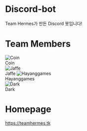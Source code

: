 # Discord-bot
  Team Hermes가 만든 Discord 봇입니다!
  
# Team Members
![Coin][Coin]  
Coin  
![Jaffe][Jaffe]  
Jaffe 
![Hayanggames][Hayanggames]   
Hayanggames  
![Dark][Dark]  
Dark  

# Homepage
<https://teamhermes.tk>

[Coin]: https://avatars1.githubusercontent.com/u/47521176
[Jaffe]: https://avatars3.githubusercontent.com/u/49097133
[Hayanggames]: https://avatars2.githubusercontent.com/u/45326612
[Dark]: https://avatars3.githubusercontent.com/u/27040628